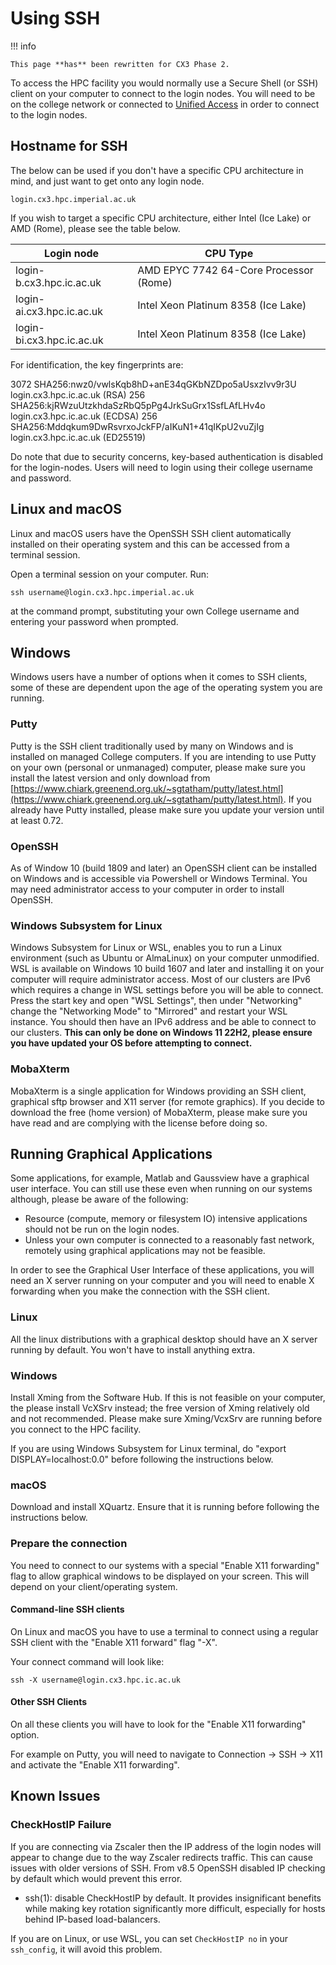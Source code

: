 # Using SSH

!!! info

    This page **has** been rewritten for CX3 Phase 2.

To access the HPC facility you would normally use a Secure Shell (or SSH) client on your computer to connect to the login nodes. You will need to be on the college network or connected to [Unified Access](https://www.imperial.ac.uk/admin-services/ict/self-service/connect-communicate/remote-access/unified-access/) in order to connect to the login nodes.

## Hostname for SSH

The below can be used if you don't have a specific CPU architecture in mind, and just want to get onto any login node.
```console
login.cx3.hpc.imperial.ac.uk
```
If you wish to target a specific CPU architecture, either Intel (Ice Lake) or AMD (Rome), please see the table below.

| Login node      | CPU Type |
| ----------- | ----------- |
| login-b.cx3.hpc.ic.ac.uk    | AMD EPYC 7742 64-Core Processor (Rome)    |
| login-ai.cx3.hpc.ic.ac.uk   | Intel Xeon Platinum 8358 (Ice Lake)       |
| login-bi.cx3.hpc.ic.ac.uk   | Intel Xeon Platinum 8358 (Ice Lake)       |

For identification, the key fingerprints are:

3072 SHA256:nwz0/vwlsKqb8hD+anE34qGKbNZDpo5aUsxzIvv9r3U login.cx3.hpc.ic.ac.uk (RSA)
256 SHA256:kjRWzuUtzkhdaSzRbQ5pPg4JrkSuGrx1SsfLAfLHv4o login.cx3.hpc.ic.ac.uk (ECDSA)
256 SHA256:Mddqkum9DwRsvrxoJckFP/aIKuN1+41qIKpU2vuZjIg login.cx3.hpc.ic.ac.uk (ED25519) 

Do note that due to security concerns, key-based authentication is disabled for the login-nodes. Users will need to login using  their college username and password.

## Linux and macOS

Linux and macOS users have the OpenSSH SSH client automatically installed on their operating system and this can be accessed from a terminal session.

Open a terminal session on your computer.
Run:

```console
ssh username@login.cx3.hpc.imperial.ac.uk
```

at the command prompt, substituting your own College username and entering your password when prompted.

## Windows
Windows users have a number of options when it comes to SSH clients, some of these are dependent upon the age of the operating system you are running.

### Putty

Putty is the SSH client traditionally used by many on Windows and is installed on managed College computers. If you are intending to use Putty on your own (personal or unmanaged) computer, please make sure you install the latest version and only download from [https://www.chiark.greenend.org.uk/~sgtatham/putty/latest.html](https://www.chiark.greenend.org.uk/~sgtatham/putty/latest.html). If you already have Putty installed, please make sure you update your version until at least 0.72.

### OpenSSH

As of Window 10 (build 1809 and later) an OpenSSH client can be installed on Windows and is accessible via Powershell or Windows Terminal. You may need administrator access to your computer in order to install OpenSSH.

### Windows Subsystem for Linux

Windows Subsystem for Linux or WSL, enables you to run a Linux environment (such as Ubuntu or AlmaLinux) on your computer unmodified. WSL is available on Windows 10 build 1607 and later and installing it on your computer will require administrator access. Most of our clusters are IPv6 which requires a change in WSL settings before you will be able to connect. Press the start key and open "WSL Settings", then under "Networking" change the "Networking Mode" to "Mirrored" and restart your WSL instance. You should then have an IPv6 address and be able to connect to our clusters. **This can only be done on Windows 11 22H2, please ensure you have updated your OS before attempting to connect.** 

### MobaXterm

MobaXterm is a single application for Windows providing an SSH client, graphical sftp browser and X11 server (for remote graphics). If you decide to download the free (home version) of MobaXterm, please make sure you have read and are complying with the license before doing so.

## Running Graphical Applications

Some applications, for example, Matlab and Gaussview have a graphical user interface. You can still use these even when running on our systems although, please be aware of the following:

* Resource (compute, memory or filesystem IO) intensive applications should not be run on the login nodes.
* Unless your own computer is connected to a reasonably fast network, remotely using graphical applications may not be feasible.

In order to see the Graphical User Interface of these applications, you will need an X server running on your computer and you will need to enable X forwarding when you make the connection with the SSH client.

### Linux

All the linux distributions with a graphical desktop should have an X server running by default. You won't have to install anything extra.

### Windows

Install Xming from the Software Hub. If this is not feasible on your computer, the please install VcXSrv instead; the free version of Xming relatively old and not recommended. Please make sure Xming/VcxSrv are running before you connect to the HPC facility.

If you are using Windows Subsystem for Linux terminal, do "export DISPLAY=localhost:0.0" before following the instructions below.

### macOS

Download and install XQuartz. Ensure that it is running before following the instructions below.

### Prepare the connection
You need to connect to our systems with a special "Enable X11 forwarding" flag to allow graphical windows to be displayed on your screen. This will depend on your client/operating system.

#### Command-line SSH clients

On Linux and macOS you have to use a terminal to connect using a regular SSH client with the "Enable X11 forward" flag "-X".

Your connect command will look like:

```console
ssh -X username@login.cx3.hpc.ic.ac.uk
```

#### Other SSH Clients

On all these clients you will have to look for the "Enable X11 forwarding" option.

For example on Putty, you will need to navigate to Connection -> SSH -> X11 and activate the "Enable X11 forwarding".

## Known Issues
### CheckHostIP Failure

If you are connecting via Zscaler then the IP address of the login nodes will appear to change due to the way Zscaler redirects traffic. This can cause issues with older versions of SSH. From v8.5 OpenSSH disabled IP checking by default which would prevent this error.


* ssh(1): disable CheckHostIP by default. It provides insignificant
benefits while making key rotation significantly more difficult,
especially for hosts behind IP-based load-balancers.

If you are on Linux, or use WSL, you can set `CheckHostIP no` in your `ssh_config`, it will avoid this problem.

